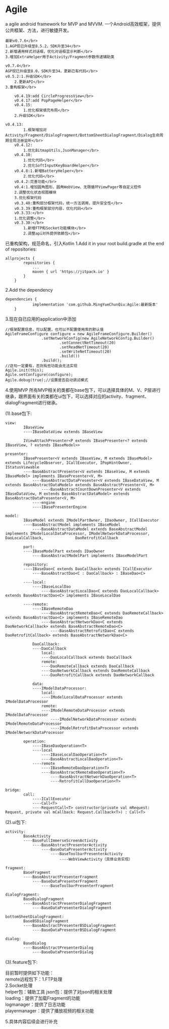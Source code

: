 # Agile
a agile android framework for MVP and MVVM.
一个Android高效框架，提供公共框架、方法，进行敏捷开发。

    最新v0.7.6</br>
    1.AGP现已升级至8.5.2，SDK升至34</br>
    2.新增通用样式对话框，优化对话框显示判断</br>
    3.增加ExtraHelper用于Activity/Fragment参数传递辅助类
    
    v0.7.4</br>
    AGP现已升级至8.0，SDK升至34，更新已有代码</br>
    v0.5.2:1.升级SDK</br>
    	2.更新API</br>
	3.重构框架</br>
	
    	v0.4.19:add CircleProgressView</br>
        v0.4.17:add PopPageHelper</br>
    	v0.4.15:
    		1.优化框架填充布局</br>
		2.升级SDK</br>
	
	v0.4.13:
    		1.框架增加对Activity/Fragment/DialogFragment/BottomSheetDialogFragment/Dialog生命周期全局注册监听</br>
    	v0.4.12:
    		1.优化BitmapUtils,JsonManager</br>
    	v0.4.10:
    		1.优化代码</br>
    		2.优化SoftInputKeyBoardHelper</br>
    	v0.4.8:1.新增BatteryHelper</br>
    		2.优化代码</br>
    	v0.4.2:完善功能</br>
    	v0.4:1.增加圆角图形、圆角WebView、无限循环ViewPager等自定义控件
	 	2.调整优化状态视图模块
	 	3.优化框架代码
    	v0.3.48:重构部分框架代码，统一方法调用，提升安全性</br>
    	v0.3.39:重构框架部分内容，优化代码</br>
    	v0.3.33:</br>
		1.优化调整</br>
    	v0.3.30:</br>
    		1.新增FTP和Socket功能模块</br>
    		2.调整api对外提供依赖包</br>

已重构架构，规范命名，引入Kotlin
1.Add it in your root build.gradle at the end of repositories:
```
allprojects {
		repositories {
			...
			maven { url 'https://jitpack.io' }
		}
	}
```
2.Add the dependency
```
dependencies {
	        implementation 'com.github.MingYueChunQiu:Agile:最新版本'
	}
```

3.现在自已应用的application中添加
```
//框架配置信息，可以配置，也可以不配置使用库的默认值
AgileFrameConfigure configure = new AgileFrameConfigure.Builder()
                .setNetworkConfig(new AgileNetworkConfig.Builder()
                        .setConnectNetTimeout(20)
                        .setReadNetTimeout(20)
                        .setWriteNetTimeout(20)
                        .build())
                .build();
//这句一定要有，否则有些功能会无法实现
Agile.init(this);
Agile.setConfigure(configure);
Agile.debug(true);//设置是否启动调试模式
```
4.使用MVP
所有MVP相关的类都在base包下，可以选择具体的M、V、P层进行继承，跟界面有关的类都在ui包下，可以选择对应的activity、fragment、dialogFragment进行继承。

(1).base包下:

```
view:		
		IBaseView
	  	----IBaseDataView extends IBaseView
		    
		IViewAttachPresenter<P extends IBasePresenter<? extends IBaseView, ? extends IBaseModel>>
	
presenter:	
		IBasePresenter<V extends IBaseView, M extends IBaseModel> extends LifecycleObserver, ICallExecutor, IPopHintOwner, IStatusViewable
		----BaseAbstractPresenter<V extends IBaseView, M extends IBaseModel> implements IBasePresenter<V, M>
		    ----BaseAbstractDataPresenter<V extends IBaseDataView, M extends BaseAbstractDataModel> extends BaseAbstractPresenter<V, M>
		        ----BaseAbstractCountDownPresenter<V extends IBaseDataView, M extends BaseAbstractDataModel> extends BaseAbstractDataPresenter<V, M>
	        ----engine
		    ----IBasePresenterEngine
		    
model:		
		IBaseModel extends IModelPartOwner, IDaoOwner, ICallExecutor
		----BaseAbstractModel implements IBaseModel
		    ----BaseAbstractDataModel extends BaseAbstractModel implements IModelLocalDataProcessor, IModelNetworkDataProcessor, DaoLocalCallback, 				DaoRetrofitCallback
		
		part:
		----IBaseModelPart extends IDaoOwner
		    ----BaseAbstractModelPart implements IBaseModelPart
		    
		repository:
		----IBaseDao<C extends DaoCallback> extends ICallExecutor
		    ----BaseAbstractDao<C : DaoCallback> : IBaseDao<C>
		
		----local:
		    ----IBaseLocalDao
		        ----BaseAbstractLocalDao<C extends DaoLocalCallback> extends BaseAbstractDao<C> implements IBaseLocalDao
			
		----remote:
		    ----IBaseRemoteDao
		        ----BaseAbstractRemoteDao<C extends DaoRemoteCallback> extends BaseAbstractDao<C> implements IBaseRemoteDao
			    ----BaseAbstractNetworkDao<C extends DaoNetworkCallback> extends BaseAbstractRemoteDao<C>
			        ----BaseAbstractRetrofitDao<C extends DaoRetrofitCallback> extends BaseAbstractNetworkDao<C>
			
			DaoCallback:
			----DaoCallback
			    local:
			    ----DaoLocalCallback extends DaoCallback
			    remote:
			    ----DaoRemoteCallback extends DaoCallback
				----DaoNetworkCallback extends DaoRemoteCallback
				----DaoRetrofitCallback extends DaoNetworkCallback
				
			data:
			----IModelDataProcessor:
			    local:
			    ----IModelLocalDataProcessor extends IModelDataProcessor
			    remote:
			    ----IModelRemoteDataProcessor extends IModelDataProcessor
			        ----IModelNetworkDataProcessor extends IModelRemoteDataProcessor
				    ----IModelRetrofitDataProcessor extends IModelNetworkDataProcessor
			
		operation:
		    ----IBaseDaoOperation<T>
		    ----local
		        ----IBaseLocalDaoOperation<T>
			    ----BaseAbstractLocalDaoOperation<T>
		    ----remote
		        ----IBaseRemoteDaoOperation<T>
			    ----BaseAbstractRemoteDaoOperation<T>
			        ----BaseAbstractNetworkDaoOperation<T>
			        ----RetrofitCallDaoOperation<T>
				
bridge:
		call:
		    ----ICallExecutor
		    ----Call<T>
		   	----RequestCall<T> constructor(private val mRequest: Request, private val mCallback: Request.Callback<T>) : Call<T>
```

(2).ui包下:

```
activity:	
		BaseActivity
		----BaseFullImmerseScreenActivity
		    ----BaseAbstractPresenterActivity
		        ----BaseDataPresenterActivity
		            ----BaseToolbarPresenterActivity
	        	        ----WebViewActivity（具体业务实现）
					
fragment:	
		BaseFragment
		----BaseAbstractPresenterFragment
		    ----BaseDataPresenterFragment
		        ----BaseToolbarPresenterFragment
			
dialogFragment:	
		BaseDialogFragment
		----BaseAbstractPresenterDialogFragment
		    ----BaseDataPresenterDialogFragment
		
bottomSheetDialogFragment:	
		BaseBSDialogFragment
		----BaseAbstractPresenterBSDialogFragment
		    ----BaseDataPresenterBSDialogFragment

dialog:
		BaseDialog
		----BaseAbstractPresenterDialog
		    ----BaseDataPresenterDialog
```

(3).feature包下:

目前暂时提供如下功能：&nbsp;</br>
        remote远程包下：1.FTP处理</br>
                       2.Socket处理</br>
	helper包：辅助工具
	json包：提供了对json的相关处理</br>
	loading：提供了加载Fragment的功能</br>
	logmanager：提供了日志功能</br>
	playermanager：提供了播放视频的相关功能</br>
	
5.具体内容后续会进行补充
